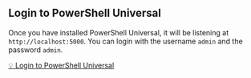 ## Login to PowerShell Universal

Once you have installed PowerShell Universal, it will be listening at `http://localhost:5000`. You can login with the username `admin` and the password `admin`. 

[💡 Login to PowerShell Universal](http://localhost:5000)